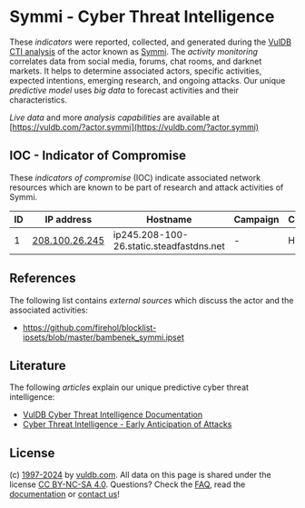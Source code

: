 # Symmi - Cyber Threat Intelligence

These _indicators_ were reported, collected, and generated during the [VulDB CTI analysis](https://vuldb.com/?kb.cti) of the actor known as [Symmi](https://vuldb.com/?actor.symmi). The _activity monitoring_ correlates data from social media, forums, chat rooms, and darknet markets. It helps to determine associated actors, specific activities, expected intentions, emerging research, and ongoing attacks. Our unique _predictive model_ uses _big data_ to forecast activities and their characteristics.

_Live data_ and more _analysis capabilities_ are available at [https://vuldb.com/?actor.symmi](https://vuldb.com/?actor.symmi)

## IOC - Indicator of Compromise

These _indicators of compromise_ (IOC) indicate associated network resources which are known to be part of research and attack activities of Symmi.

ID | IP address | Hostname | Campaign | Confidence
-- | ---------- | -------- | -------- | ----------
1 | [208.100.26.245](https://vuldb.com/?ip.208.100.26.245) | ip245.208-100-26.static.steadfastdns.net | - | High

## References

The following list contains _external sources_ which discuss the actor and the associated activities:

* https://github.com/firehol/blocklist-ipsets/blob/master/bambenek_symmi.ipset

## Literature

The following _articles_ explain our unique predictive cyber threat intelligence:

* [VulDB Cyber Threat Intelligence Documentation](https://vuldb.com/?kb.cti)
* [Cyber Threat Intelligence - Early Anticipation of Attacks](https://www.scip.ch/en/?labs.20201022)

## License

(c) [1997-2024](https://vuldb.com/?kb.changelog) by [vuldb.com](https://vuldb.com/?kb.about). All data on this page is shared under the license [CC BY-NC-SA 4.0](https://creativecommons.org/licenses/by-nc-sa/4.0/). Questions? Check the [FAQ](https://vuldb.com/?kb.faq), read the [documentation](https://vuldb.com/?kb) or [contact us](https://vuldb.com/?contact)!
